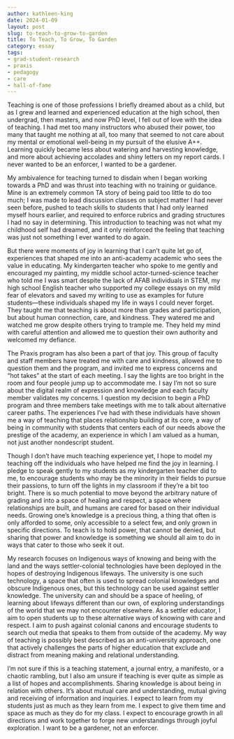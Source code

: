 ```yaml
---
author: kathleen-king
date: 2024-01-09
layout: post
slug: to-teach-to-grow-to-garden
title: To Teach, To Grow, To Garden
category: essay
tags:
- grad-student-research
- praxis
- pedagogy
- care
- hall-of-fame
---
```

Teaching is one of those professions I briefly dreamed about as a child, but as I grew and learned and experienced education at the high school, then undergrad, then masters, and now PhD level, I fell out of love with the idea of teaching. I had met too many instructors who abused their power, too many that taught me nothing at all, too many that seemed to not care about my mental or emotional well-being in my pursuit of the elusive A++. Learning quickly became less about watering and harvesting knowledge, and more about achieving accolades and shiny letters on my report cards. I never wanted to be an enforcer, I wanted to be a gardener. 

My ambivalence for teaching turned to disdain when I began working towards a PhD and was thrust into teaching with no training or guidance. Mine is an extremely common TA story of being paid too little to do too much; I was made to lead discussion classes on subject matter I had never seen before, pushed to teach skills to students that I had only learned myself hours earlier, and required to enforce rubrics and grading structures I had no say in determining. This introduction to teaching was not what my childhood self had dreamed, and it only reinforced the feeling that teaching was just not something I ever wanted to do again. 

But there were moments of joy in learning that I can’t quite let go of, experiences that shaped me into an anti-academy academic who sees the value in educating. My kindergarten teacher who spoke to me gently and encouraged my painting, my middle school actor-turned-science teacher who told me I was smart despite the lack of AFAB individuals in STEM, my high school English teacher who supported my college essays on my mild fear of elevators and saved my writing to use as examples for future students—these individuals shaped my life in ways I could never forget. They taught me that teaching is about more than grades and participation, but about human connection, care, and kindness. They watered me and watched me grow despite others trying to trample me. They held my mind with careful attention and allowed me to question their own authority and welcomed my defiance. 

The Praxis program has also been a part of that joy. This group of faculty and staff members have treated me with care and kindness, allowed me to question them and the program, and invited me to express concerns and “hot takes” at the start of each meeting. I say the lights are too bright in the room and four people jump up to accommodate me. I say I’m not so sure about the digital realm of expression and knowledge and each faculty member validates my concerns. I question my decision to begin a PhD program and three members take meetings with me to talk about alternative career paths. The experiences I’ve had with these individuals have shown me a way of teaching that places relationship building at its core, a way of being in community with students that centers each of our needs above the prestige of the academy, an experience in which I am valued as a human, not just another nondescript student. 

Though I don’t have much teaching experience yet, I hope to model my teaching off the individuals who have helped me find the joy in learning. I pledge to speak gently to my students as my kindergarten teacher did to me, to encourage students who may be the minority in their fields to pursue their passions, to turn off the lights in my classroom if they’re a bit too bright. There is so much potential to move beyond the arbitrary nature of grading and into a space of healing and respect, a space where relationships are built, and humans are cared for based on their individual needs. Growing one’s knowledge is a precious thing, a thing that often is only afforded to some, only accessible to a select few, and only grown in specific directions. To teach is to hold power, that cannot be denied, but sharing that power and knowledge is something we should all aim to do in ways that cater to those who seek it out. 

My research focuses on Indigenous ways of knowing and being with the land and the ways settler-colonial technologies have been deployed in the hopes of destroying Indigenous lifeways. The university is one such technology, a space that often is used to spread colonial knowledges and obscure Indigenous ones, but this technology can be used against settler knowledge. The university can and should be a space of heeling, of learning about lifeways different than our own, of exploring understandings of the world that we may not encounter elsewhere. As a settler educator, I aim to open students up to these alternative ways of knowing with care and respect. I aim to push against colonial canons and encourage students to search out media that speaks to them from outside of the academy. My way of teaching is possibly best described as an anti-university approach, one that actively challenges the parts of higher education that exclude and distract from meaning making and relational understanding. 

I’m not sure if this is a teaching statement, a journal entry, a manifesto, or a chaotic rambling, but I also am unsure if teaching is ever quite as simple as a list of hopes and accomplishments. Sharing knowledge is about being in relation with others. It’s about mutual care and understanding, mutual giving and receiving of information and inquiries. I expect to learn from my students just as much as they learn from me. I expect to give them time and space as much as they do for my class. I expect to encourage growth in all directions and work together to forge new understandings through joyful exploration. I want to be a gardener, not an enforcer. 

